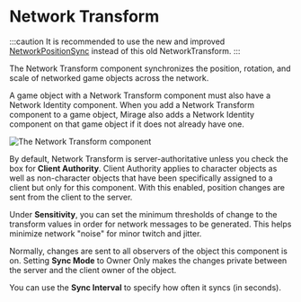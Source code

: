 # Network Transform

:::caution
It is recommended to use the new and improved [NetworkPositionSync](https://github.com/James-Frowen/NetworkPositionSync) instead of this old NetworkTransform.
:::

The Network Transform component synchronizes the position, rotation, and scale of networked game objects across the network.

A game object with a Network Transform component must also have a Network Identity component. When you add a Network Transform component to a game object, Mirage also adds a Network Identity component on that game object if it does not already have one.

![The Network Transform component](/img/components/NetworkTransform.png)

By default, Network Transform is server-authoritative unless you check the box for **Client Authority**. Client Authority applies to character objects as well as non-character objects that have been specifically assigned to a client but only for this component.  With this enabled, position changes are sent from the client to the server.

Under **Sensitivity**, you can set the minimum thresholds of change to the transform values in order for network messages to be generated. This helps minimize network "noise" for minor twitch and jitter.

Normally, changes are sent to all observers of the object this component is on.  Setting **Sync Mode** to Owner Only makes the changes private between the server and the client owner of the object.

You can use the **Sync Interval** to specify how often it syncs (in seconds).
